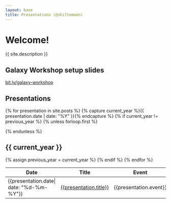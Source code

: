 ```yaml
---
layout: base
title: Presentations (@shiltemann)
---
```


# Welcome!

{{ site.description }}

## Galaxy Workshop setup slides

[bit.ly/galaxy-workshop]({{site.baseurl}}/GalaxyWorkshop/slides.html)


## Presentations

{% for presentation in site.posts  %}
 {% capture current_year %}{{ presentation.date | date: "%Y" }}{% endcapture %}
 {% if current_year != previous_year %}
  {% unless forloop.first %}
    </tbody>
  </table>
  {% endunless %}
  <h2>{{ current_year }}</h2>
  <table class="table table-striped">
   <thead><tr><th>Date</th><th>Title</th><th>Event</th></tr></thead>
   <tbody>
  {% assign previous_year = current_year %}
 {% endif %}
 <tr><td>{{presentation.date| date: "%d-%m-%Y"}}</td><td><a href="{% if presentation.external %}{{presentation.external}}{% else %} {{site.baseurl}}/{{presentation.url}}{% endif %}">{{presentation.title}}</a></td><td>{{presentation.event}}</td></tr>
{% endfor %}
</tbody>
</table>

